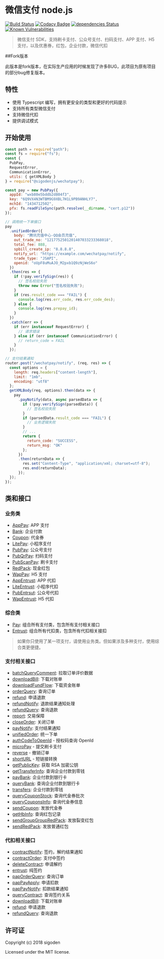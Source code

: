 # 微信支付 node.js

[![Build Status](https://travis-ci.org/sigoden/wechatpay.svg?branch=master)](https://travis-ci.org/sigoden/wechatpay)
[![Codacy Badge](https://api.codacy.com/project/badge/Grade/f019843d36f643378a26840660c10f61)](https://www.codacy.com/app/sigoden/wechatpay?utm_source=github.com&utm_medium=referral&utm_content=sigoden/wechatpay&utm_campaign=Badge_Grade)
[![dependencies Status](https://david-dm.org/sigoden/wechatpay/status.svg)](https://david-dm.org/sigoden/wechatpay)
[![Known Vulnerabilities](https://snyk.io/test/github/sigoden/wechatpay/badge.svg?targetFile=package.json)](https://snyk.io/test/github/sigoden/wechatpay?targetFile=package.json)

> 微信支付 SDK，支持刷卡支付、公众号支付、扫码支付、APP 支付、H5 支付，以及优惠券，红包，企业付款，微信代扣



##Fork版本

此版本是fork版本，在实际生产应用的时候发现了许多BUG，此项目为原有项目的部分bug修复版本。



## 特性

- 使用 Typescript 编写，拥有更安全的类型和更好的代码提示
- 支持所有类型微信支付
- 支持微信代扣
- 提供调试模式

## 开始使用

```js
const path = require("path");
const fs = require("fs");
const {
  PubPay,
  RequestError,
  CommunicationError,
  utils: { getXMLBody }
} = require("@sigodenjs/wechatpay");

const pay = new PubPay({
  appId: "wxb80e5bddb2d804f3",
  key: "6Q9VX4N3WTBM9G9XBL7H1L9PB9ANHLY7",
  mchId: "1434712502",
  pfx: fs.readFileSync(path.resolve(__dirname, "cert.p12"))
});

// 调用统一下单接口
pay
  .unifiedOrder({
    body: "腾讯充值中心-QQ会员充值",
    out_trade_no: "1217752501201407033233368018",
    total_fee: 888,
    spbill_create_ip: "8.8.8.8",
    notify_url: "https://example.com/wechatpay/notify",
    trade_type: "JSAPI",
    openid: "oUpF8uMuAJO_M2pxb1Q9zNjWeS6o"
  })
  .then(res => {
    if (!pay.verifySign(res)) {
      // 签名校验失败
      throw new Error("签名校验失败");
    }
    if (res.result_code === "FAIL") {
      console.log(res.err_code, res.err_code_des);
    } else {
      console.log(res.prepay_id);
    }
  })
  .catch(err => {
    if (err instanceof RequestError) {
      // 请求错误
    } else if (err instanceof CommunicationError) {
      // return_code = FAIL
    }
  });

// 支付结果通知
router.post("/wechatpay/notify", (req, res) => {
  const options = {
    length: req.headers["content-length"],
    limit: "1mb",
    encoding: "utf8"
  };
  getXMLBody(req, options).then(data => {
    pay
      .payNotify(data, async parsedData => {
        if (!pay.verifySign(parsedData)) {
          // 签名校验失败
        }
        if (parsedData.result_code === "FAIL") {
          // 业务逻辑失败
        }
        // ...
        return {
          return_code: "SUCCESS",
          return_msg: "OK"
        };
      })
      .then(returnData => {
        res.set("Content-Type", "application/xml; charset=utf-8");
        res.end(returnData);
      });
  });
});
```

## 类和接口

### 业务类
- [AppPay](https://sigoden.github.io/wechatpay/classes/apppay): APP 支付
- [Bank](https://sigoden.github.io/wechatpay/classes/bank): 企业付款
- [Coupon](https://sigoden.github.io/wechatpay/classes/coupon): 代金券
- [LitePay](https://sigoden.github.io/wechatpay/classes/litepay): 小程序支付
- [PubPay](https://sigoden.github.io/wechatpay/classes/pubpay): 公众号支付
- [PubQrPay](https://sigoden.github.io/wechatpay/classes/pubqrpay): 扫码支付
- [PubScanPay](https://sigoden.github.io/wechatpay/classes/pubscanpay): 刷卡支付
- [RedPack](https://sigoden.github.io/wechatpay/classes/redpack): 现金红包
- [WapPay](https://sigoden.github.io/wechatpay/classes/wappay): H5 支付
- [AppEntrust](https://sigoden.github.io/wechatpay/classes/appentrust): APP 代扣
- [LiteEntrust](https://sigoden.github.io/wechatpay/classes/liteentrust): 小程序代扣
- [PubEntrsut](https://sigoden.github.io/wechatpay/classes/pubentrsut): 公众号代扣
- [WapEntrust](https://sigoden.github.io/wechatpay/classes/wapentrust): H5 代扣

### 综合类

- [Pay](https://sigoden.github.io/wechatpay/classes/pay): 组合所有支付类，包含所有支付相关接口
- [Entrust](https://sigoden.github.io/wechatpay/classes/entrust): 组合所有代扣类，包含所有代扣相关接扣

> 如果你只使用了某一项支付，请使用业务类。但如果涉及多种支付，使用综合类更便捷。

### 支付相关接口

- [batchQueryComment](https://sigoden.github.io/wechatpay/classes/pay#batchquerycomment): 拉取订单评价数据
- [downloadBill](https://sigoden.github.io/wechatpay/classes/pay#downloadbill): 下载对账单
- [downloadFundFlow](https://sigoden.github.io/wechatpay/classes/pay#downloadfundflow): 下载资金账单
- [orderQuery](https://sigoden.github.io/wechatpay/classes/pay#orderquery): 查询订单
- [refund](https://sigoden.github.io/wechatpay/classes/pay#refund): 申请退款
- [refundNotify](https://sigoden.github.io/wechatpay/classes/pay#refundnotify): 退款结果通知处理
- [refundQuery](https://sigoden.github.io/wechatpay/classes/pay#refundquery): 查询退款
- [report](https://sigoden.github.io/wechatpay/classes/pay#report): 交易保障
- [closeOrder](https://sigoden.github.io/wechatpay/classes/pay#closeorder): 关闭订单
- [payNotify](https://sigoden.github.io/wechatpay/classes/pay#paynotify): 支付结果通知
- [unifiedOrder](https://sigoden.github.io/wechatpay/classes/pay#unifiedorder): 统一下单
- [authCodeToOpenId](https://sigoden.github.io/wechatpay/classes/pay#authcodetoopenid) - 授权码查询 OpenId
- [microPay](https://sigoden.github.io/wechatpay/classes/pay#micropay) - 提交刷卡支付
- [reverse](https://sigoden.github.io/wechatpay/classes/pay#reverse) - 撤销订单
- [shortURL](https://sigoden.github.io/wechatpay/classes/pay#shorturl) - 短链接转换
- [getPublicKey](https://sigoden.github.io/wechatpay/classes/pay#getpublickey): 获取 RSA 加密公钥
- [getTransferInfo](https://sigoden.github.io/wechatpay/classes/pay#gettransferinfo): 查询企业付款到零钱
- [payBank](https://sigoden.github.io/wechatpay/classes/pay#paybank): 企业付款到银行卡
- [queryBank](https://sigoden.github.io/wechatpay/classes/pay#querybank): 查询企业付款到银行卡
- [transfers](https://sigoden.github.io/wechatpay/classes/pay#transfers): 企业付款到零钱
- [queryCouponStock](https://sigoden.github.io/wechatpay/classes/pay#querycouponstock): 查询代金券批次
- [queryCouponsInfo](https://sigoden.github.io/wechatpay/classes/pay#querycouponsinfo): 查询代金券信息
- [sendCoupon](https://sigoden.github.io/wechatpay/classes/pay#sendcoupon): 发放代金券
- [getHbInfo](https://sigoden.github.io/wechatpay/classes/pay#gethbinfo): 查询红包记录
- [sendGroupGroupRedPack](https://sigoden.github.io/wechatpay/classes/pay#sendgroupgroupredpack): 发放裂变红包
- [sendRedPack](https://sigoden.github.io/wechatpay/classes/pay#sendredpack): 发放普通红包

### 代扣相关接口

- [contractNotify](https://sigoden.github.io/wechatpay/classes/entrust#contractnotify): 签约，解约结果通知
- [contractOrder](https://sigoden.github.io/wechatpay/classes/entrust#contractorder): 支付中签约
- [deleteContract](https://sigoden.github.io/wechatpay/classes/entrust#deletecontract): 申请解约
- [entrust](https://sigoden.github.io/wechatpay/classes/entrust#entrust): 纯签约
- [papOrderQuery](https://sigoden.github.io/wechatpay/classes/entrust#paporderquery): 查询订单
- [papPayApply](https://sigoden.github.io/wechatpay/classes/entrust#pappayapply): 申请扣款
- [papPayNotify](https://sigoden.github.io/wechatpay/classes/entrust#pappaynotify): 扣款结果通知
- [queryContract](https://sigoden.github.io/wechatpay/classes/entrust#querycontract): 查询签约关系
- [downloadBill](https://sigoden.github.io/wechatpay/classes/entrust#downloadbill): 下载对账单
- [refund](https://sigoden.github.io/wechatpay/classes/entrust#refund): 申请退款
- [refundQuery](https://sigoden.github.io/wechatpay/classes/entrust#refundquery): 查询退款

## 许可证

Copyright (c) 2018 sigoden

Licensed under the MIT license.

